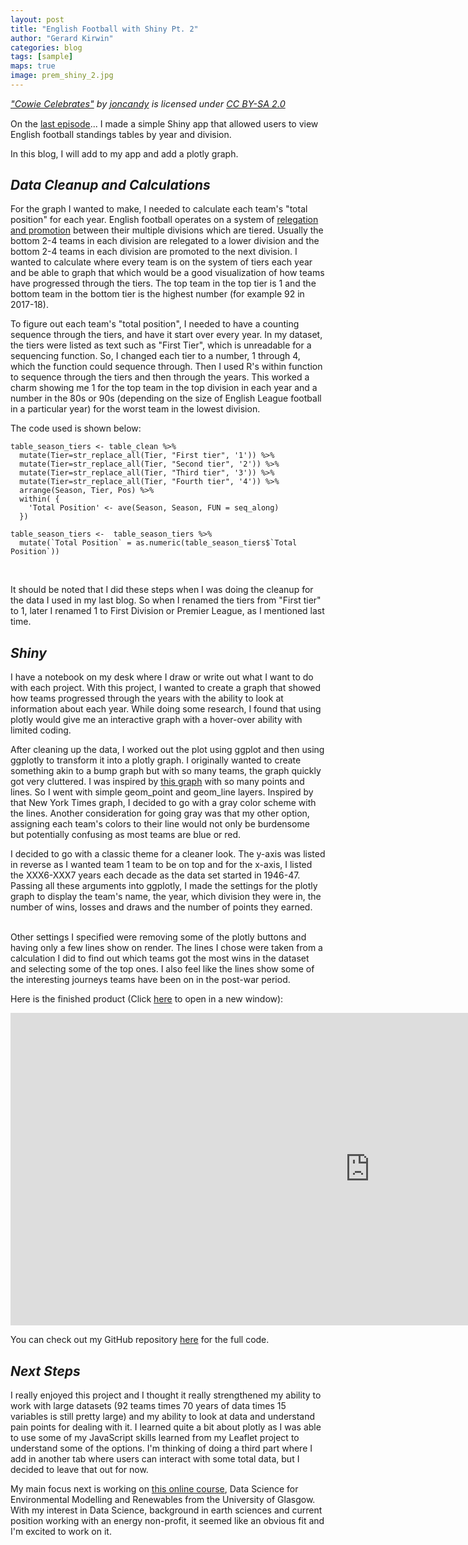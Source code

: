 ```yaml
---
layout: post
title: "English Football with Shiny Pt. 2"
author: "Gerard Kirwin"
categories: blog
tags: [sample]
maps: true
image: prem_shiny_2.jpg
---
```


<p style="font-size: 0.9rem;font-style: italic;"><a href="https://www.flickr.com/photos/37195744@N03/6074270007">"Cowie Celebrates"</a><span> by <a 
href="https://www.flickr.com/photos/37195744@N03">joncandy</a></span> is licensed under <a href="https://creativecommons.org/licenses/by-sa/2.0/?ref=ccsearch&atype=html" style="margin-right: 5px;">CC BY-SA 2.0</a></p>

On the [last episode](https://www.gerardrobertkirwin.com/blog/2019/12/30/english-football-with-shiny-pt-1)...
I made a simple Shiny app that allowed users to view English football standings tables by year and division.
<br>

In this blog, I will add to my app and add a plotly graph.
<br>

*Data Cleanup and Calculations*
----------

For the graph I wanted to make, I needed to calculate each team's "total position" for each year. 
English football operates on a system of [relegation and promotion](https://en.wikipedia.org/wiki/Promotion_and_relegation) between their multiple divisions which are tiered. 
Usually the bottom 2-4 teams in each division are relegated to a lower division and the bottom 2-4 teams in each division are promoted to the next division. 
I wanted to calculate where every team is on the system of tiers each year and be able to graph that which would be a good visualization of how teams have progressed through the tiers. 
The top team in the top tier is 1 and the bottom team in the bottom tier is the highest number (for example 92 in 2017-18).
<br>

To figure out each team's "total position", I needed to have a counting sequence through the tiers, and have it start over every year. 
In my dataset, the tiers were listed as text such as "First Tier", which is unreadable for a sequencing function. So, I changed each tier to a number, 1 through 4, which the function could sequence through. 
Then I used R's within function to sequence through the tiers and then through the years. This worked a charm showing me 1 for the top team in the top division in each year and a number in the 80s or 90s (depending on the size of English League football in a particular year) for the worst team in the lowest division.
<br>

The code used is shown below:

    table_season_tiers <- table_clean %>% 
      mutate(Tier=str_replace_all(Tier, "First tier", '1')) %>% 
      mutate(Tier=str_replace_all(Tier, "Second tier", '2')) %>% 
      mutate(Tier=str_replace_all(Tier, "Third tier", '3')) %>% 
      mutate(Tier=str_replace_all(Tier, "Fourth tier", '4')) %>% 
      arrange(Season, Tier, Pos) %>% 
      within( {
        'Total Position' <- ave(Season, Season, FUN = seq_along)
      })  

    table_season_tiers <-  table_season_tiers %>% 
      mutate(`Total Position` = as.numeric(table_season_tiers$`Total Position`))
<br>

It should be noted that I did these steps when I was doing the cleanup for the data I used in my last blog. So when I renamed the tiers from "First tier" to 1, later I renamed 1 to First Division or Premier League, as I mentioned last time.
<br>

*Shiny*
-----------

I have a notebook on my desk where I draw or write out what I want to do with each project. With this project, I wanted to create a graph that showed how teams progressed through the years with the ability to look at information about each year. While doing some research, I found that using plotly would give me an interactive graph with a hover-over ability with limited coding.
<br>

After cleaning up the data, I worked out the plot using ggplot and then using ggplotly to transform it into a plotly graph. I originally wanted to create something akin to a bump graph but with so many teams, the graph quickly got very cluttered. I was inspired by [this graph](https://archive.nytimes.com/www.nytimes.com/interactive/2013/03/29/sports/baseball/Strikeouts-Are-Still-Soaring.html?ref=baseball) with so many points and lines. So I went with  simple geom_point and geom_line layers. Inspired by that New York Times graph, I decided to go with a gray color scheme with the lines. Another consideration for going gray was that my other option, assigning each team's colors to their line would not only be burdensome but potentially confusing as most teams are blue or red.
<br>

I decided to go with a classic theme for a cleaner look. The y-axis was listed in reverse as I wanted team 1 team to be on top and for the x-axis, I listed the XXX6-XXX7 years each decade as the data set started in 1946-47. Passing all these arguments into ggplotly, I made the settings for the plotly graph to display the team's name, the year, which division they were in, the number of wins, losses and draws and the number of points they earned. 
<br>
<a href="https://raw.githubusercontent.com/gerardrobertkirwin/gerardrobertkirwin.github.io/master/assets/img/hoverbox.png" width=600px></a>
<br>

Other settings I specified were removing some of the plotly buttons and having only a few lines show on render. The lines I chose were taken from a calculation I did to find out which teams got the most wins in the dataset and selecting some of the top ones. I also feel like the lines show some of the interesting journeys teams have been on in the post-war period.

Here is the finished product (Click [here](https://gerardrobertkirwin.shinyapps.io/EnglishFootball/) to open in a new window):
<iframe src="https://gerardrobertkirwin.shinyapps.io/EnglishFootball/" style="border:none;width:1150px;height:500px;display:block"></iframe>

You can check out my GitHub repository [here](https://github.com/gerardrobertkirwin/Shiny-English-Football-Table) for the full code.


*Next Steps*
-----------

I really enjoyed this project and I thought it really strengthened my ability to work with large datasets (92 teams times 70 years of data times 15 variables is still pretty large) and my ability to look at data and understand pain points for dealing with it.
I learned quite a bit about plotly as I was able to use some of my JavaScript skills learned from my Leaflet project to understand some of the options.
I'm thinking of doing a third part where I add in another tab where users can interact with some total data, but I decided to leave that out for now.
<br>

My main focus next is working on [this online course](https://www.futurelearn.com/courses/data-science-environmental-modelling), Data Science for Environmental Modelling and Renewables from the University of Glasgow. 
With my interest in Data Science, background in earth sciences and current position working with an energy non-profit, it seemed like an obvious fit and I'm excited to work on it.
